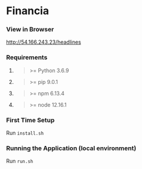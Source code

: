 # Financia

### View in Browser
http://54.166.243.23/headlines

### Requirements
1. >\>= Python 3.6.9
2. >\>= pip 9.0.1
3. >\>= npm 6.13.4
4. >\>= node 12.16.1

### First Time Setup
Run `install.sh`

### Running the Application (local environment)
Run `run.sh`
